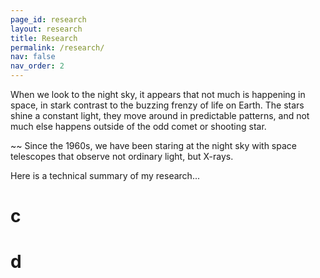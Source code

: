 ```yaml
---
page_id: research
layout: research
title: Research
permalink: /research/
nav: false
nav_order: 2
---
```


<!-- layman-summary-start -->
When we look to the night sky, it appears that not much is happening in space, in stark contrast to the buzzing frenzy of life on Earth. The stars shine a constant light, they move around in predictable patterns, and not much else happens outside of the odd comet or shooting star. 

~~
Since the 1960s, we have been staring at the night sky with space telescopes that observe not ordinary light, but X-rays. 

<!-- layman-summary-end -->

<!-- technical-summary-start -->
Here is a technical summary of my research...
# c
# d
<!-- technical-summary-end -->